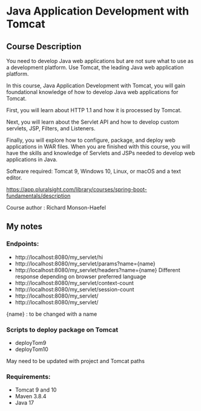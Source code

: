 # Java Application Development with Tomcat
## Course Description

You need to develop Java web applications but are not sure what to use as a development platform.
Use Tomcat, the leading Java web application platform.

In this course, Java Application Development with Tomcat, you will gain foundational knowledge of how to develop
Java web applications for Tomcat.

First, you will learn about HTTP 1.1 and how it is processed by Tomcat.

Next, you will learn about the Servlet API and how to develop custom servlets, JSP, Filters, and Listeners.

Finally, you will explore how to configure, package, and deploy web applications in WAR files.
When you are finished with this course, you will have the skills and knowledge of Servlets and JSPs needed to
develop web applications in Java.

Software required: Tomcat 9, Windows 10, Linux, or macOS and a text editor.

https://app.pluralsight.com/library/courses/spring-boot-fundamentals/description

Course author : Richard Monson-Haefel

## My notes
### Endpoints:
* http://localhost:8080/my_servlet/hi
* http://localhost:8080/my_servlet/params?name={name}
* http://localhost:8080/my_servlet/headers?name={name} Different response depending on browser preferred language
* http://localhost:8080/my_servlet/context-count
* http://localhost:8080/my_servlet/session-count
* http://localhost:8080/my_servlet/
* http://localhost:8080/my_servlet/

{name} : to be changed with a name

### Scripts to deploy package on Tomcat
* deployTom9
* deployTom10

May need to be updated with project and Tomcat paths  

### Requirements:
* Tomcat 9 and 10
* Maven 3.8.4
* Java 17
